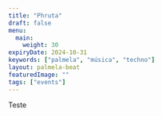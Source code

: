 ```yaml
---
title: "Phruta"
draft: false
menu:
  main:
    weight: 30
expiryDate: 2024-10-31
keywords: ["palmela", "música", "techno"]
layout: palmela-beat
featuredImage: ""
tags: ["events"]
---
```


Teste